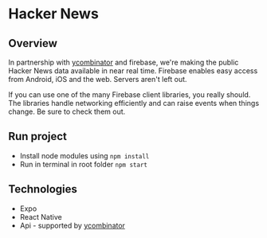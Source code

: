 # Hacker News

## Overview

In partnership with [ycombinator](https://github.com/HackerNews/API) and firebase, we're making the public Hacker News data available in near real time. Firebase enables easy access from Android, iOS and the web. Servers aren't left out.

If you can use one of the many Firebase client libraries, you really should. The libraries handle networking efficiently and can raise events when things change. Be sure to check them out.

## Run project

- Install node modules using `npm install`
- Run in terminal in root folder `npm start`

## Technologies

- Expo
- React Native
- Api - supported by [ycombinator](https://github.com/HackerNews/API)
